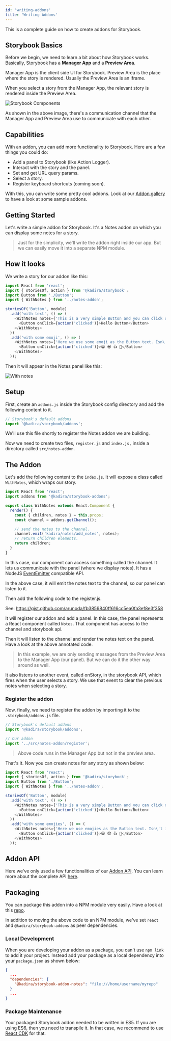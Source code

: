 ```yaml
---
id: 'writing-addons'
title: 'Writing Addons'
---
```


This is a complete guide on how to create addons for Storybook.

## Storybook Basics

Before we begin, we need to learn a bit about how Storybook works. Basically, Storybook has a **Manager App** and a **Preview Area**.

Manager App is the client side UI for Storybook. Preview Area is the place where the story is rendered. Usually the Preview Area is an iframe.

When you select a story from the Manager App, the relevant story is rendered inside the Preview Area.

![Storybook Components](../static/storybook-components.png)

As shown in the above image, there's a communication channel that the Manager App and Preview Area use to communicate with each other.

## Capabilities

With an addon, you can add more functionality to Storybook. Here are a few things you could do:

* Add a panel to Storybook (like Action Logger).
* Interact with the story and the panel.
* Set and get URL query params.
* Select a story.
* Register keyboard shortcuts (coming soon).

With this, you can write some pretty cool addons. Look at our [Addon gallery](/docs/react-storybook/addons/addon-gallery) to have a look at some sample addons.

## Getting Started

Let's write a simple addon for Storybook. It's a Notes addon on which you can display some notes for a story.


> Just for the simplicity, we'll write the addon right inside our app. But we can easily move it into a separate NPM module.

## How it looks

We write a story for our addon like this:

~~~js
import React from 'react';
import { storiesOf, action } from '@kadira/storybook';
import Button from './Button';
import { WithNotes } from '../notes-addon';

storiesOf('Button', module)
  .add('with text', () => (
    <WithNotes notes={'This is a very simple Button and you can click on it.'}>
      <Button onClick={action('clicked')}>Hello Button</Button>
    </WithNotes>
  ))
  .add('with some emoji', () => (
    <WithNotes notes={'Here we use some emoji as the Button text. Isn\'t it look nice?'}>
      <Button onClick={action('clicked')}>😀 😎 👍 💯</Button>
    </WithNotes>
  ));
~~~

Then it will appear in the Notes panel like this:

![With notes](../static/stories-with-notes.png)

## Setup

First, create an `addons.js` inside the Storybook config directory and add the following content to it.

~~~js
// Storybook's default addons
import '@kadira/storybook/addons';
~~~

We'll use this file shortly to register the Notes addon we are building.

Now we need to create two files, `register.js` and `index.js,` inside a directory called `src/notes-addon`.

## The Addon

Let's add the following content to the `index.js`. It will expose a class called `WithNotes`, which wraps our story.

~~~js
import React from 'react';
import addons from '@kadira/storybook-addons';

export class WithNotes extends React.Component {
  render() {
    const { children, notes } = this.props;
    const channel = addons.getChannel();

    // send the notes to the channel.
    channel.emit('kadira/notes/add_notes', notes);
    // return children elements.
    return children;
  }
}
~~~

In this case, our component can access something called the channel. It lets us communicate with the panel (where we display notes). It has a NodeJS [EventEmitter](https://nodejs.org/api/events.html) compatible API.

In the above case, it will emit the notes text to the channel, so our panel can listen to it.

Then add the following code to the register.js.

See: https://gist.github.com/arunoda/fb3859840ff616cc5ea0fa3ef8e3f358

It will register our addon and add a panel. In this case, the panel represents a React component called `Notes`. That component has access to the channel and storybook api.

Then it will listen to the channel and render the notes text on the panel. Have a look at the above annotated code.

> In this example, we are only sending messages from the Preview Area to the Manager App (our panel). But we can do it the other way around as well.

It also listens to another event, called onStory, in the storybook API, which fires when the user selects a story. We use that event to clear the previous notes when selecting a story.

### Register the addon

Now, finally, we need to register the addon by importing it to the `.storybook/addons.js` file.

~~~js
// Storybook's default addons
import '@kadira/storybook/addons';

// Our addon
import '../src/notes-addon/register';
~~~

> Above code runs in the Manager App but not in the preview area.


That's it. Now you can create notes for any story as shown below:

~~~js
import React from 'react';
import { storiesOf, action } from '@kadira/storybook';
import Button from './Button';
import { WithNotes } from '../notes-addon';

storiesOf('Button', module)
  .add('with text', () => (
    <WithNotes notes={'This is a very simple Button and you can click on it.'}>
      <Button onClick={action('clicked')}>Hello Button</Button>
    </WithNotes>
  ))
  .add('with some emojies', () => (
    <WithNotes notes={'Here we use emojies as the Button text. Isn\'t it look nice?'}>
      <Button onClick={action('clicked')}>😀 😎 👍 💯</Button>
    </WithNotes>
  ));
~~~

## Addon API

Here we've only used a few functionalities of our [Addon API](/docs/react-storybook/addons/api).
You can learn more about the complete API [here](/docs/react-storybook/addons/api).

## Packaging

You can package this addon into a NPM module very easily. Have a look at this [repo](https://github.com/storybooks/storybook/tree/master/packages/addon-notes/tree/version1).

In addition to moving the above code to an NPM module, we've set `react` and `@kadira/storybook-addons` as peer dependencies.

### Local Development

When you are developing your addon as a package, you can't use `npm link` to add it your project. Instead add your package as a local dependency into your `package.json` as shown below:

~~~json
{
  ...
  "dependencies": {
    "@kadira/storybook-addon-notes": "file:///home/username/myrepo"
  }
  ...
}
~~~

### Package Maintenance

Your packaged Storybook addon needed to be written in ES5. If you are using ES6, then you need to transpile it.
In that case, we recommend to use [React CDK](https://github.com/kadirahq/react-cdk) for that.

